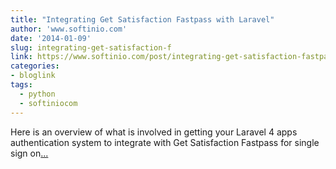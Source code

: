 ```yaml
---
title: "Integrating Get Satisfaction Fastpass with Laravel"
author: 'www.softinio.com'
date: '2014-01-09'
slug: integrating-get-satisfaction-f
link: https://www.softinio.com/post/integrating-get-satisfaction-fastpass-with-laravel/
categories:
- bloglink
tags:
  - python
  - softiniocom
---
```


Here is an overview of what is involved in getting your Laravel 4 apps authentication system to integrate with Get Satisfaction Fastpass for single sign on[... <i class="fas fa-external-link-alt"></i>](https://www.softinio.com/post/integrating-get-satisfaction-fastpass-with-laravel/)

